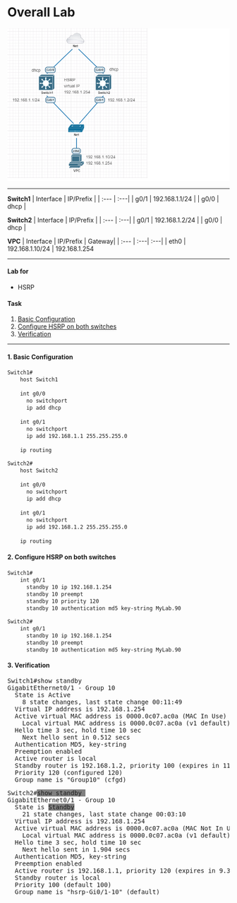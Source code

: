 # Overall Lab


![](./Images/hsrp.png "hsrp")

---
**Switch1**
| Interface | IP/Prefix |
| :--- | :---|
| g0/1 | 192.168.1.1/24 |
| g0/0 | dhcp |

**Switch2**
| Interface | IP/Prefix | 
| :--- | :---| 
| g0/1 | 192.168.1.2/24 |
| g0/0 | dhcp |

**VPC**
| Interface | IP/Prefix | Gateway|
| :--- | :---| :---|
| eth0 | 192.168.1.10/24 | 192.168.1.254

---
#### Lab for
- HSRP

#### Task

1. [Basic Configuration](#1-basic-configuration)
2. [Configure HSRP on both switches](#2-configure-hsrp-on-both-switches)
3. [Verification](#3-verification)
---

#### 1. Basic Configuration

```
Switch1# 
    host Switch1

    int g0/0
      no switchport
      ip add dhcp

    int g0/1
      no switchport
      ip add 192.168.1.1 255.255.255.0

    ip routing
```

```
Switch2# 
    host Switch2

    int g0/0
      no switchport
      ip add dhcp

    int g0/1
      no switchport
      ip add 192.168.1.2 255.255.255.0

    ip routing
```

#### 2. Configure HSRP on both switches
```
Switch1# 
    int g0/1
      standby 10 ip 192.168.1.254
      standby 10 preempt
      standby 10 priority 120
      standby 10 authentication md5 key-string MyLab.90
```

```
Switch2# 
    int g0/1
      standby 10 ip 192.168.1.254
      standby 10 preempt
      standby 10 authentication md5 key-string MyLab.90
```
#### 3. Verification
<pre>
Switch1#show standby
GigabitEthernet0/1 - Group 10
  State is Active
    8 state changes, last state change 00:11:49
  Virtual IP address is 192.168.1.254
  Active virtual MAC address is 0000.0c07.ac0a (MAC In Use)
    Local virtual MAC address is 0000.0c07.ac0a (v1 default)
  Hello time 3 sec, hold time 10 sec
    Next hello sent in 0.512 secs
  Authentication MD5, key-string
  Preemption enabled
  Active router is local
  Standby router is 192.168.1.2, priority 100 (expires in 11.360 sec)
  Priority 120 (configured 120)
  Group name is "Group10" (cfgd)
</pre>

<pre>
Switch2#<span style="background-color:gray;">show standby </span>
GigabitEthernet0/1 - Group 10
  State is <span style="background-color:gray;">Standby</span>
    21 state changes, last state change 00:03:10
  Virtual IP address is 192.168.1.254
  Active virtual MAC address is 0000.0c07.ac0a (MAC Not In Use)
    Local virtual MAC address is 0000.0c07.ac0a (v1 default)
  Hello time 3 sec, hold time 10 sec
    Next hello sent in 1.904 secs
  Authentication MD5, key-string
  Preemption enabled
  Active router is 192.168.1.1, priority 120 (expires in 9.392 sec)
  Standby router is local
  Priority 100 (default 100)
  Group name is "hsrp-Gi0/1-10" (default)
</pre>






